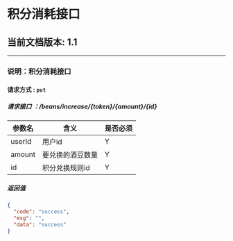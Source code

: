# 积分消耗接口

## 当前文档版本: 1.1


--------------------------------
### 说明：积分消耗接口
#### 请求方式 : `put`
##### 请求接口 ：/beans/increase/{token}/{amount}/{id}


参数名    | 含义    | 是否必须
-------|--------|-----
userId   | 用户id   |   Y
amount   | 要兑换的酒豆数量   | Y
id      | 积分兑换规则id    | Y


#####  返回值

```json
{
  "code": "success",
  "msg": "",
  "data": "success"
}
```


